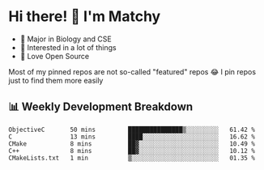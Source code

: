 # Hi there! 👋 I'm Matchy

- 🧬 Major in Biology and CSE
- 🎈 Interested in a lot of things
- 💜 Love Open Source

Most of my pinned repos are not so-called "featured" repos 😂 I pin repos just to find them more easily

## 📊 Weekly Development Breakdown

<!--START_SECTION:waka-->

```text
ObjectiveC       50 mins         ███████████████▒░░░░░░░░░   61.42 %
C                13 mins         ████░░░░░░░░░░░░░░░░░░░░░   16.62 %
CMake            8 mins          ██▓░░░░░░░░░░░░░░░░░░░░░░   10.49 %
C++              8 mins          ██▓░░░░░░░░░░░░░░░░░░░░░░   10.12 %
CMakeLists.txt   1 min           ▒░░░░░░░░░░░░░░░░░░░░░░░░   01.35 %
```

<!--END_SECTION:waka-->
